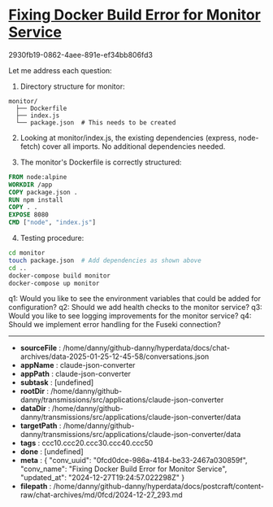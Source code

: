 # [Fixing Docker Build Error for Monitor Service](https://claude.ai/chat/0fcd0dce-986a-4184-be33-2467a030859f)

2930fb19-0862-4aee-891e-ef34bb806fd3

 Let me address each question:

1. Directory structure for monitor:
```
monitor/
  ├── Dockerfile
  ├── index.js
  └── package.json  # This needs to be created
```

2. Looking at monitor/index.js, the existing dependencies (express, node-fetch) cover all imports. No additional dependencies needed.

3. The monitor's Dockerfile is correctly structured:
```dockerfile
FROM node:alpine
WORKDIR /app
COPY package.json .
RUN npm install
COPY . .
EXPOSE 8080
CMD ["node", "index.js"]
```

4. Testing procedure:
```bash
cd monitor
touch package.json  # Add dependencies as shown above
cd ..
docker-compose build monitor
docker-compose up monitor
```

q1: Would you like to see the environment variables that could be added for configuration?
q2: Should we add health checks to the monitor service?
q3: Would you like to see logging improvements for the monitor service?
q4: Should we implement error handling for the Fuseki connection?

---

* **sourceFile** : /home/danny/github-danny/hyperdata/docs/chat-archives/data-2025-01-25-12-45-58/conversations.json
* **appName** : claude-json-converter
* **appPath** : claude-json-converter
* **subtask** : [undefined]
* **rootDir** : /home/danny/github-danny/transmissions/src/applications/claude-json-converter
* **dataDir** : /home/danny/github-danny/transmissions/src/applications/claude-json-converter/data
* **targetPath** : /home/danny/github-danny/transmissions/src/applications/claude-json-converter/data
* **tags** : ccc10.ccc20.ccc30.ccc40.ccc50
* **done** : [undefined]
* **meta** : {
  "conv_uuid": "0fcd0dce-986a-4184-be33-2467a030859f",
  "conv_name": "Fixing Docker Build Error for Monitor Service",
  "updated_at": "2024-12-27T19:24:57.022298Z"
}
* **filepath** : /home/danny/github-danny/hyperdata/docs/postcraft/content-raw/chat-archives/md/0fcd/2024-12-27_293.md